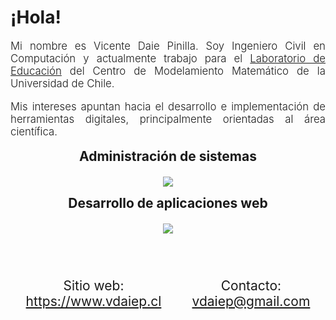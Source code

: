 <h1>
¡Hola!
</h1>

<p style="text-align:justify;font-weight:300;font-size:1.2em;">
Mi nombre es Vicente Daie Pinilla. Soy Ingeniero Civil en Computación y actualmente trabajo para el <a href="https://cmmedu.uchile.cl" target="_blank">Laboratorio de Educación</a> del Centro de Modelamiento Matemático de la Universidad de Chile.
</p>

<p style="text-align:justify;font-weight:300;font-size:1.2em;">
Mis intereses apuntan hacia el desarrollo e implementación de herramientas digitales, principalmente orientadas al área científica.
</p>

<h2 style="margin-top:10px;margin-bottom:20px;text-align:center;">Administración de sistemas</h2>
<p style="text-align: center;">
    <img src="https://skillicons.dev/icons?i=linux,docker,kubernetes,aws,python" />
</p>

<h2 style="margin-top:10px;margin-bottom:20px;text-align:center;">Desarrollo de aplicaciones web</h2>
<p style="text-align: center;">
    <img src="https://skillicons.dev/icons?i=flask,fastapi,django,react,wordpress" />
</p>

<div style="margin-top: 50px;text-align: center;font-size: 1.5em;display: flex;justify-content: space-around;">
<p>Sitio web:<br><a href="https://www.vdaiep.cl" target="_blank">https://www.vdaiep.cl</a></p>
<p>Contacto:<br><a href="mailto:vdaiep@gmail.com">vdaiep@gmail.com</a></p>
</div>
